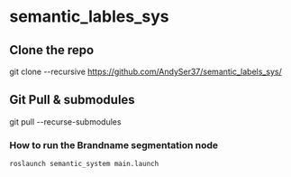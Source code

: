 # semantic_lables_sys

## Clone the repo

git clone --recursive https://github.com/AndySer37/semantic_labels_sys/

## Git Pull & submodules

git pull --recurse-submodules

### How to run the Brandname segmentation node

```
roslaunch semantic_system main.launch
```
